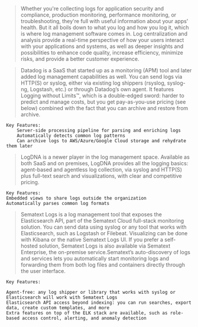 > Whether you're collecting logs for application security and compliance, production monitoring, performance monitoring, or troubleshooting, they're full with useful information about your apps' health. But it all boils down to what you log and how you log it, which is where log management software comes in. Log centralization and analysis provide a real-time perspective of how your users interact with your applications and systems, as well as deeper insights and possibilities to enhance code quality, increase efficiency, minimize risks, and provide a better customer experience.

> Datadog is a SaaS that started up as a monitoring (APM) tool and later added log management capabilities as well. You can send logs via HTTP(S) or syslog, either via existing log shippers (rsyslog, syslog-ng, Logstash, etc.) or through Datadog’s own agent. It features Logging without Limits™, which is a double-edged sword: harder to predict and manage costs, but you get pay-as-you-use pricing (see below) combined with the fact that you can archive and restore from archive.

    Key Features:
        Server-side processing pipeline for parsing and enriching logs
        Automatically detects common log patterns
        Can archive logs to AWS/Azure/Google Cloud storage and rehydrate them later



> LogDNA is a newer player in the log management space. Available as both SaaS and on premises, LogDNA provides all the logging basics: agent-based and agentless log collection, via syslog and HTTP(S) plus full-text search and visualizations, with clear and competitive pricing.

    Key Features:
    Embedded views to share logs outside the organization
    Automatically parses common log formats


> Sematext Logs is a log management tool that exposes the Elasticsearch API, part of the Sematext Cloud full-stack monitoring solution. You can send data using syslog or any tool that works with Elasticsearch, such as Logstash or Filebeat. Visualizing can be done with Kibana or the native Sematext Logs UI. If you prefer a self-hosted solution, Sematext Logs is also available via Sematext Enterprise, the on-premise service.Sematext’s auto-discovery of logs and services lets you automatically start monitoring logs and forwarding them from both log files and containers directly through the user interface.

    Key Features:

    Agent-free: any log shipper or library that works with syslog or Elasticsearch will work with Sematext Logs
    Elasticsearch API access beyond indexing: you can run searches, export data, create custom templates, and more
    Extra features on top of the ELK stack are available, such as role-based access control, alerting, and anomaly detection
